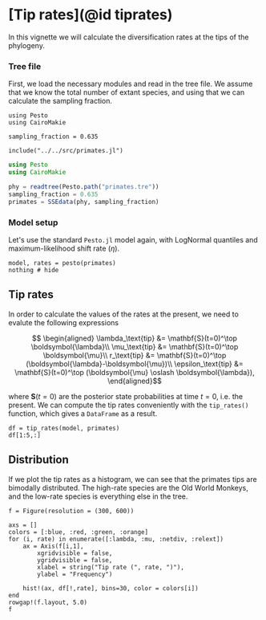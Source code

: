 # [Tip rates](@id tiprates)

In this vignette we will calculate the diversification rates at the tips of the phylogeny.

### Tree file

First, we load the necessary modules and read in the tree file. We assume that we know the total number of extant species, and using that we can calculate the sampling fraction.

```@setup tips
using Pesto
using CairoMakie

sampling_fraction = 0.635

include("../../src/primates.jl")
```
```julia tips
using Pesto
using CairoMakie

phy = readtree(Pesto.path("primates.tre"))
sampling_fraction = 0.635
primates = SSEdata(phy, sampling_fraction)
```

### Model setup

Let's use the standard `Pesto.jl` model again, with LogNormal quantiles and maximum-likelihood shift rate ($\eta$).

```@example tips
model, rates = pesto(primates)
nothing # hide
```

## Tip rates

In order to calculate the values of the rates at the present, we need to evalute the following expressions

```math
    \begin{aligned}
        \lambda_\text{tip} &= \mathbf{S}(t=0)^\top \boldsymbol{\lambda}\\
        \mu_\text{tip} &= \mathbf{S}(t=0)^\top \boldsymbol{\mu}\\
        r_\text{tip} &= \mathbf{S}(t=0)^\top (\boldsymbol{\lambda}-\boldsymbol{\mu})\\
        \epsilon_\text{tip} &= \mathbf{S}(t=0)^\top (\boldsymbol{\mu} \oslash \boldsymbol{\lambda}),
    \end{aligned}
```
where $\mathbf{S}(t=0)$ are the posterior state probabilities at time $t=0$, i.e. the present. We can compute the tip rates conveniently with the `tip_rates()` function, which gives a `DataFrame` as a result.

```@example tips
df = tip_rates(model, primates)
df[1:5,:]
```

## Distribution

If we plot the tip rates as a histogram, we can see that the primates tips are bimodally distributed. The high-rate species are the Old World Monkeys, and the low-rate species is everything else in the tree.

```@example tips
f = Figure(resolution = (300, 600))

axs = []
colors = [:blue, :red, :green, :orange]
for (i, rate) in enumerate([:lambda, :mu, :netdiv, :relext])
    ax = Axis(f[i,1], 
        xgridvisible = false,
        ygridvisible = false,
        xlabel = string("Tip rate (", rate, ")"),
        ylabel = "Frequency")

    hist!(ax, df[!,rate], bins=30, color = colors[i])
end
rowgap!(f.layout, 5.0)
f
```


